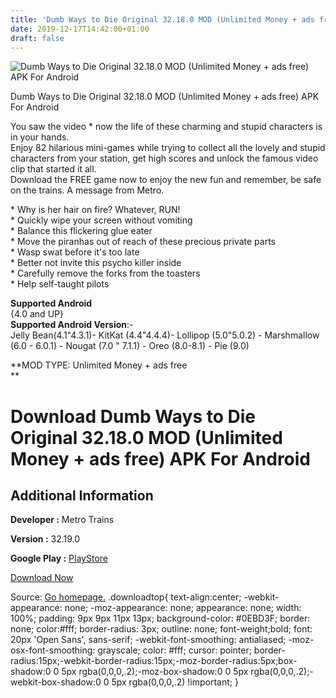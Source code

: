 ```yaml
---
title: 'Dumb Ways to Die Original 32.18.0 MOD (Unlimited Money + ads free) APK For Android'
date: 2019-12-17T14:42:00+01:00
draft: false
---
```


![Dumb Ways to Die Original 32.18.0 MOD (Unlimited Money + ads free) APK For Android](https://i0.wp.com/apkhome.net/wp-content/uploads/2019/12/Dumb-Ways-to-Die-Original-32.18.0-MOD-Unlimited-Money-ads-free.png "Dumb Ways to Die Original 32.18.0 MOD (Unlimited Money + ads free) APK For Android")

  

Dumb Ways to Die Original 32.18.0 MOD (Unlimited Money + ads free) APK For Android

You saw the video \* now the life of these charming and stupid characters is in your hands.  
Enjoy 82 hilarious mini-games while trying to collect all the lovely and stupid characters from your station, get high scores and unlock the famous video clip that started it all.  
Download the FREE game now to enjoy the new fun and remember, be safe on the trains. A message from Metro.

\* Why is her hair on fire? Whatever, RUN!  
\* Quickly wipe your screen without vomiting  
\* Balance this flickering glue eater  
\* Move the piranhas out of reach of these precious private parts  
\* Wasp swat before it's too late  
\* Better not invite this psycho killer inside  
\* Carefully remove the forks from the toasters  
\* Help self-taught pilots

**Supported Android**  
{4.0 and UP}  
**Supported Android Version**:-  
Jelly Bean(4.1"4.3.1)- KitKat (4.4"4.4.4)- Lollipop (5.0"5.0.2) - Marshmallow (6.0 - 6.0.1) - Nougat (7.0 " 7.1.1) - Oreo (8.0-8.1) - Pie (9.0)

**MOD TYPE: Unlimited Money + ads free  
**

Download Dumb Ways to Die Original 32.18.0 MOD (Unlimited Money + ads free) APK For Android
===========================================================================================

Additional Information
----------------------

**Developer :** Metro Trains

**Version :** 32.19.0

**Google Play :** [PlayStore](https://play.google.com/store/apps/details?id=com.popreach.dumbways)

  

[Download Now](https://store4app.co/post/dumb-ways-to-die-original-32-18-0-mod-unlimited-money-ads-free-apk-for-android_1576567893)

  
Source: [Go homepage.](https://store4app.co/post/dumb-ways-to-die-original-32-18-0-mod-unlimited-money-ads-free-apk-for-android_1576567893) .downloadtop{ text-align:center; -webkit-appearance: none; -moz-appearance: none; appearance: none; width: 100%; padding: 9px 9px 11px 13px; background-color: #0EBD3F; border: none; color:#fff; border-radius: 3px; outline: none; font-weight;bold; font: 20px 'Open Sans', sans-serif; -webkit-font-smoothing: antialiased; -moz-osx-font-smoothing: grayscale; color: #fff; cursor: pointer; border-radius:15px;-webkit-border-radius:15px;-moz-border-radius:5px;box-shadow:0 0 5px rgba(0,0,0,.2);-moz-box-shadow:0 0 5px rgba(0,0,0,.2);-webkit-box-shadow:0 0 5px rgba(0,0,0,.2) !important; }